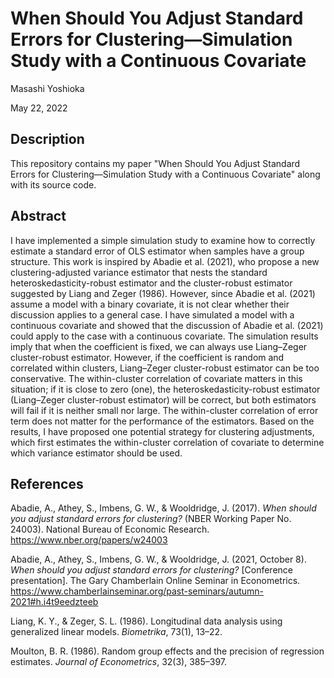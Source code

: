 # When Should You Adjust Standard Errors for Clustering&mdash;Simulation Study with a Continuous Covariate

Masashi Yoshioka

May 22, 2022

## Description

This repository contains my paper "When Should You Adjust Standard Errors for Clustering&mdash;Simulation Study with a Continuous Covariate" along with its source code.

## Abstract

I have implemented a simple simulation study to examine how to correctly estimate a standard error of OLS estimator when samples have a group structure. This work is inspired by Abadie et al. (2021), who propose a new clustering-adjusted variance estimator that nests the standard heteroskedasticity-robust estimator and the cluster-robust estimator suggested by Liang and Zeger (1986). However, since Abadie et al. (2021) assume a model with a binary covariate, it is not clear whether their discussion applies to a general case. I have simulated a model with a continuous covariate and showed that the discussion of Abadie et al. (2021) could apply to the case with a continuous covariate. The simulation results imply that when the coefficient is fixed, we can always use Liang&ndash;Zeger cluster-robust estimator. However, if the coefficient is random and correlated within clusters, Liang&ndash;Zeger cluster-robust estimator can be too conservative. The within-cluster correlation of covariate matters in this situation; if it is close to zero (one), the heteroskedasticity-robust estimator (Liang&ndash;Zeger cluster-robust estimator) will be correct, but both estimators will fail if it is neither small nor large. The within-cluster correlation of error term does not matter for the performance of the estimators. Based on the results, I have proposed one potential strategy for clustering adjustments, which first estimates the within-cluster correlation of covariate to determine which variance estimator should be used.

## References

Abadie, A., Athey, S., Imbens, G. W., \& Wooldridge, J. (2017). *When should you adjust standard errors for clustering?* (NBER Working Paper No. 24003). National Bureau of Economic Research. https://www.nber.org/papers/w24003

Abadie, A., Athey, S., Imbens, G. W., \& Wooldridge, J. (2021, October 8). *When should you adjust standard errors for clustering?* [Conference presentation]. The Gary Chamberlain Online Seminar in Econometrics. https://www.chamberlainseminar.org/past-seminars/autumn-2021#h.i4t9eedzteeb

Liang, K. Y., \& Zeger, S. L. (1986). Longitudinal data analysis using generalized linear models. *Biometrika*, 73(1), 13&ndash;22.
	
Moulton, B. R. (1986). Random group effects and the precision of regression estimates. *Journal of Econometrics*, 32(3), 385&ndash;397.

